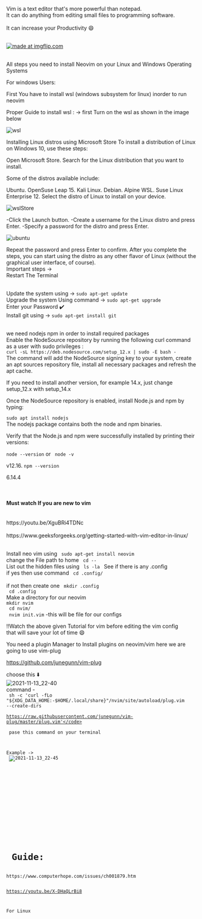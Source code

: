 
Vim is a text editor that's more powerful than notepad. 
<br>
It can do anything from editing small files to programming software. 
<br> <br>
It can increase your Productivity 😄

<br>
<div>
<a href="https://imgflip.com/i/5u1uh9"><img src="https://i.imgflip.com/5u1uh9.jpg" title="made at imgflip.com"/></a><div><a href="https://imgflip.com/memegenerator"></a></div>

<br>


All steps you need to install Neovim on your Linux and Windows Operating Systems

For windows Users:

First You have to install wsl (windows subsystem for linux) inorder to run neovim 

Proper Guide to install wsl  : 
-> first Turn on the  wsl as shown in the image below

![wsl](https://user-images.githubusercontent.com/86479387/141649129-95885ed6-e9bd-46e2-b05f-f140d32b6086.png)

Installing Linux distros using Microsoft Store
To install a distribution of Linux on Windows 10, use these steps:

Open Microsoft Store.
Search for the Linux distribution that you want to install.

Some of the distros available include:

Ubuntu.
OpenSuse Leap 15.
Kali Linux.
Debian.
Alpine WSL.
Suse Linux Enterprise 12.
Select the distro of Linux to install on your device.


![wslStore](https://user-images.githubusercontent.com/86479387/141649593-279ffe94-48ad-48ad-80e6-9af549d326e5.png)

-Click the Launch button.
-Create a username for the Linux distro and press Enter.
-Specify a password for the distro and press Enter.


![ubuntu](https://user-images.githubusercontent.com/86479387/141649882-119d7de8-a884-43e1-a308-998adba28cf0.png)


Repeat the password and press Enter to confirm.
After you complete the steps, you can start using the distro as any other flavor of Linux (without the graphical user interface, of course).
<br>
Important steps -> 
<br>
Restart The Terminal 


<br>
Update the system using -> <code>sudo apt-get update</code> 
<br>
Upgrade the system Using command -> <code>sudo apt-get upgrade</code>
<br>
Enter your Password ✔️
<br>
Install git using -> <code>sudo apt-get install git</code>

<p > <br>we need nodejs  npm in order to install required packages 
 <br> 
  Enable the NodeSource repository by running the following curl command as a user with sudo privileges :
<br>
  <code>curl -sL https://deb.nodesource.com/setup_12.x | sudo -E bash -</code>
<br>
The command will add the NodeSource signing key to your system, create an apt sources repository file, install all necessary packages and refresh the apt cache.

If you need to install another version, for example 14.x, just change setup_12.x with setup_14.x

Once the NodeSource repository is enabled, install Node.js and npm by typing:

  <code>sudo apt install nodejs</code>
<br>
The nodejs package contains both the node and npm binaries.

Verify that the Node.js and npm were successfully installed by printing their versions:

  <code>node --version</code> or <code> node -v</code>

v12.16.
  <code>npm --version</code>

6.14.4

  
  <br></p>
   <h4> Must watch If you are new to vim </h4>
 <br>
 https://youtu.be/XguBRi4TDNc
 <br>
 <br>
 https://www.geeksforgeeks.org/getting-started-with-vim-editor-in-linux/
 <br>
 
  <br> 
  
  <p> Install neo vim using <code> sudo apt-get install neovim</code>
 <br> change the File path to home  <code > cd -- </code>
 <br> List out the hidden files using <code> ls -la </code>
 See if there is any .config  <br>if yes  then use command <code> cd .config/ </code></br>  <br>if not  
 then create  one <code> mkdir .config</code> <br>
 <code> cd .config </code> <br>
 Make a directory for our neovim <br>
 <code>mkdir nvim</code> <br>
 <code> cd nvim/</code>
 <br>
 <code> nvim init.vim</code>
 -this will be file for our configs 
 
 !!Watch the above given Tutorial for vim before editing the vim config <br>
 that will save your lot of time 😄
 
 <div> <p> You need a plugin Manager to Install plugins on neovim/vim
 here we are going to use  vim-plug 
 
 https://github.com/junegunn/vim-plug 
 
 choose this ⬇️<br>
 ![2021-11-13_22-40](https://user-images.githubusercontent.com/86479387/141652714-3a2b7816-e447-473a-9d43-dbc6e5164af5.png)
<br>
 command -
 <br>
 <code> sh -c 'curl -fLo "${XDG_DATA_HOME:-$HOME/.local/share}"/nvim/site/autoload/plug.vim --create-dirs \
 https://raw.githubusercontent.com/junegunn/vim-plug/master/plug.vim'</code>
 <br>
 pase this command on your terminal 
 <br>
 
 Example -> 
<br> 
 ![2021-11-13_22-45](https://user-images.githubusercontent.com/86479387/141652887-e2463098-5af4-4927-81eb-65c32796dfa9.png)
<br>

 
 <br>
 
 
 
 <br>
 
 <br> 
 
 

</p>



  <h1> Guide: </h1>
https://www.computerhope.com/issues/ch001879.htm

https://youtu.be/X-DHaQLrBi8 



For Linux 

